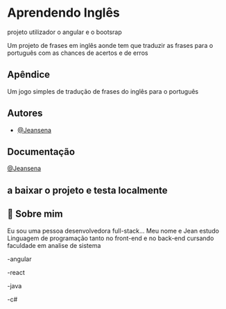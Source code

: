 
# Aprendendo Inglês


projeto utilizador o angular e o bootsrap

Um projeto de frases em inglês aonde tem que traduzir as frases para o português com 
as chances de acertos e de erros

## 


## Apêndice

Um jogo simples de tradução de frases do inglês para o português


## Autores

- [@Jeansena](https://www.github.com/jeansena/Aprendeno-ingles)


## Documentação

[@Jeansena](https://www.github.com/jeansena/Aprendeno-ingles)



a baixar o projeto e testa localmente
 -

## 🚀 Sobre mim
Eu sou uma pessoa desenvolvedora full-stack...
Meu nome e Jean estudo Linguagem de programação tanto no front-end e no back-end
cursando faculdade em analise de sistema

-angular

-react

-java

-c#
